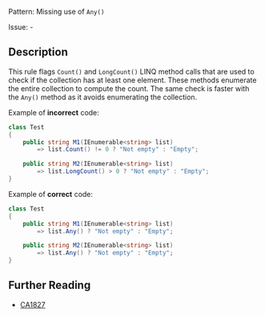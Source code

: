 Pattern: Missing use of `Any()` 

Issue: -

## Description

This rule flags `Count()` and `LongCount()` LINQ method calls that are used to check if the collection has at least one element. These methods enumerate the entire collection to compute the count. The same check is faster with the `Any()` method as it avoids enumerating the collection.

Example of **incorrect** code:

```cs
class Test
{
    public string M1(IEnumerable<string> list)
        => list.Count() != 0 ? "Not empty" : "Empty";

    public string M2(IEnumerable<string> list)
        => list.LongCount() > 0 ? "Not empty" : "Empty";
}
```

Example of **correct** code:

```cs
class Test
{
    public string M1(IEnumerable<string> list)
        => list.Any() ? "Not empty" : "Empty";

    public string M2(IEnumerable<string> list)
        => list.Any() ? "Not empty" : "Empty";
}
```

## Further Reading

* [CA1827](https://learn.microsoft.com/en-us/dotnet/fundamentals/code-analysis/quality-rules/ca1827)
